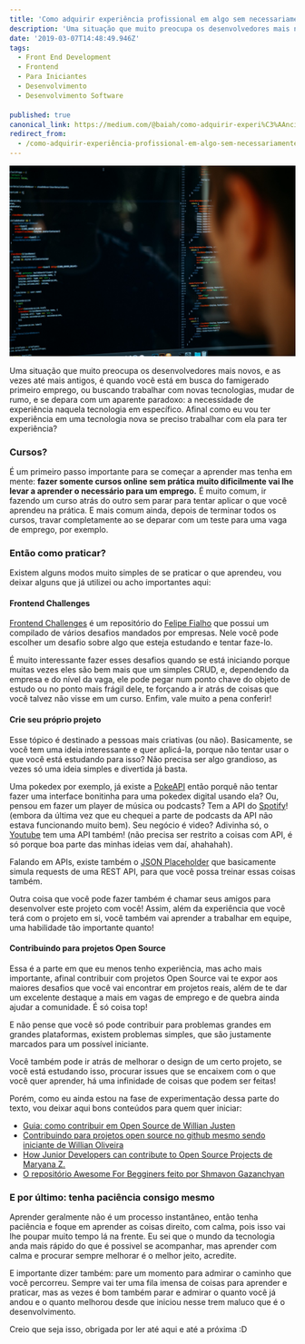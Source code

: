```yaml
---
title: 'Como adquirir experiência profissional em algo sem necessariamente trabalhar com isso (ou a importância da prática)'
description: 'Uma situação que muito preocupa os desenvolvedores mais novos, e as vezes até mais antigos, é quando você está em busca do famigerado primeiro emprego, ou buscando trabalhar com novas tecnologias…'
date: '2019-03-07T14:48:49.946Z'
tags:
  - Front End Development
  - Frontend
  - Para Iniciantes
  - Desenvolvimento
  - Desenvolvimento Software

published: true
canonical_link: https://medium.com/@baiah/como-adquirir-experi%C3%AAncia-profissional-em-algo-sem-necessariamente-trabalhar-com-isso-ou-a-74f8a22194bb
redirect_from:
  - /como-adquirir-experiência-profissional-em-algo-sem-necessariamente-trabalhar-com-isso-ou-a-74f8a22194bb
---
```


![Um desenvolvedor observando seu objeto de estudo, o código. — Foto tirada por [Charles](https://unsplash.com/@charlesdeluvio)](assets/posts/como-adquirir-experiencia-em-algo-sem-trabalhar-com-isso/asset-1.jpeg)

Uma situação que muito preocupa os desenvolvedores mais novos, e as vezes até mais antigos, é quando você está em busca do famigerado primeiro emprego, ou buscando trabalhar com novas tecnologias, mudar de rumo, e se depara com um aparente paradoxo: a necessidade de experiência naquela tecnologia em específico. Afinal como eu vou ter experiência em uma tecnologia nova se preciso trabalhar com ela para ter experiência?

### Cursos?

É um primeiro passo importante para se começar a aprender mas tenha em mente: **fazer somente cursos online sem prática muito dificilmente vai lhe levar a aprender o necessário para um emprego.** É muito comum, ir fazendo um curso atrás do outro sem parar para tentar aplicar o que você aprendeu na prática. E mais comum ainda, depois de terminar todos os cursos, travar completamente ao se deparar com um teste para uma vaga de emprego, por exemplo.

### Então como praticar?

Existem alguns modos muito simples de se praticar o que aprendeu, vou deixar alguns que já utilizei ou acho importantes aqui:

#### Frontend Challenges

[Frontend Challenges](https://github.com/felipefialho/frontend-challenges) é um repositório do [Felipe Fialho](https://github.com/felipefialho) que possui um compilado de vários desafios mandados por empresas. Nele você pode escolher um desafio sobre algo que esteja estudando e tentar faze-lo.

É muito interessante fazer esses desafios quando se está iniciando porque muitas vezes eles são bem mais que um simples CRUD, e, dependendo da empresa e do nível da vaga, ele pode pegar num ponto chave do objeto de estudo ou no ponto mais frágil dele, te forçando a ir atrás de coisas que você talvez não visse em um curso. Enfim, vale muito a pena conferir!

#### Crie seu próprio projeto

Esse tópico é destinado a pessoas mais criativas (ou não). Basicamente, se você tem uma ideia interessante e quer aplicá-la, porque não tentar usar o que você está estudando para isso? Não precisa ser algo grandioso, as vezes só uma ideia simples e divertida já basta.

Uma pokedex por exemplo, já existe a [PokeAPI](https://pokeapi.co/) então porquê não tentar fazer uma interface bonitinha para uma pokedex digital usando ela? Ou, pensou em fazer um player de música ou podcasts? Tem a API do [Spotify](https://developer.spotify.com/documentation/web-api/)! (embora da última vez que eu chequei a parte de podcasts da API não estava funcionando muito bem). Seu negócio é video? Adivinha só, o [Youtube](https://developers.google.com/youtube/v3/) tem uma API também! (não precisa ser restrito a coisas com API, é só porque boa parte das minhas ideias vem daí, ahahahah).

Falando em APIs, existe também o [JSON Placeholder](https://jsonplaceholder.typicode.com/) que basicamente simula requests de uma REST API, para que você possa treinar essas coisas também.

Outra coisa que você pode fazer também é chamar seus amigos para desenvolver este projeto com você! Assim, além da experiência que você terá com o projeto em si, você também vai aprender a trabalhar em equipe, uma habilidade tão importante quanto!

#### Contribuindo para projetos Open Source

Essa é a parte em que eu menos tenho experiência, mas acho mais importante, afinal contribuir com projetos Open Source vai te expor aos maiores desafios que você vai encontrar em projetos reais, além de te dar um excelente destaque a mais em vagas de emprego e de quebra ainda ajudar a comunidade. É só coisa top!

E não pense que você só pode contribuir para problemas grandes em grandes plataformas, existem problemas simples, que são justamente marcados para um possível iniciante.

Você também pode ir atrás de melhorar o design de um certo projeto, se você está estudando isso, procurar issues que se encaixem com o que você quer aprender, há uma infinidade de coisas que podem ser feitas!

Porém, como eu ainda estou na fase de experimentação dessa parte do texto, vou deixar aqui bons conteúdos para quem quer iniciar:

- [Guia: como contribuir em Open Source de Willian Justen](https://willianjusten.com.br/guia-como-contribuir-em-open-source/)
- [Contribuindo para projetos open source no github mesmo sendo iniciante de Willian Oliveira](https://woliveiras.com.br/posts/contribuindo-para-projetos-open-source-no-github-mesmo-sendo-iniciante/)
- [How Junior Developers can contribute to Open Source Projects de Maryana Z.](https://rubygarage.org/blog/how-contribute-to-open-source-projects)
- [O repositório Awesome For Begginers feito por Shmavon Gazanchyan](https://github.com/MunGell/awesome-for-beginners)

### E por último: tenha paciência consigo mesmo

Aprender geralmente não é um processo instantâneo, então tenha paciência e foque em aprender as coisas direito, com calma, pois isso vai lhe poupar muito tempo lá na frente. Eu sei que o mundo da tecnologia anda mais rápido do que é possivel se acompanhar, mas aprender com calma e procurar sempre melhorar é o melhor jeito, acredite.

E importante dizer também: pare um momento para admirar o caminho que você percorreu. Sempre vai ter uma fila imensa de coisas para aprender e praticar, mas as vezes é bom também parar e admirar o quanto você já andou e o quanto melhorou desde que iniciou nesse trem maluco que é o desenvolvimento.

Creio que seja isso, obrigada por ler até aqui e até a próxima :D
